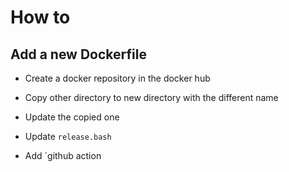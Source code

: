 # How to

## Add a new Dockerfile

* Create a docker repository in the docker hub

* Copy other directory to new directory with the different name

* Update the copied one

* Update `release.bash`

* Add `github action

